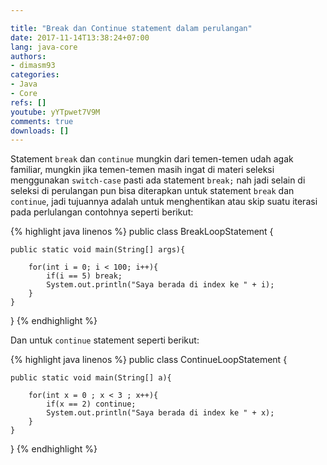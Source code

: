 ```yaml
---

title: "Break dan Continue statement dalam perulangan"
date: 2017-11-14T13:38:24+07:00
lang: java-core
authors:
- dimasm93
categories:
- Java
- Core
refs: []
youtube: yYTpwet7V9M
comments: true
downloads: []
---
```


Statement `break` dan `continue` mungkin dari temen-temen udah agak familiar, mungkin jika temen-temen masih ingat di materi seleksi menggunakan `switch-case` pasti ada statement `break;` nah jadi selain di seleksi di perulangan pun bisa diterapkan untuk statement `break` dan `continue`, jadi tujuannya adalah untuk menghentikan atau skip suatu iterasi pada perlulangan contohnya seperti berikut:

<!--more-->

{% highlight java linenos %}
public class BreakLoopStatement {

    public static void main(String[] args){

        for(int i = 0; i < 100; i++){
            if(i == 5) break;
            System.out.println("Saya berada di index ke " + i);
        }
    }
}
{% endhighlight %}

Dan untuk `continue` statement seperti berikut:

{% highlight java linenos %}
public class ContinueLoopStatement {

    public static void main(String[] a){
        
        for(int x = 0 ; x < 3 ; x++){
            if(x == 2) continue;
            System.out.println("Saya berada di index ke " + x);
        }
    }
}
{% endhighlight %}